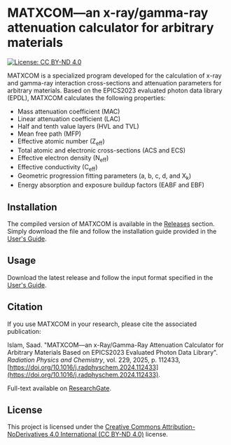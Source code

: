 # MATXCOM—an x-ray/gamma-ray attenuation calculator for arbitrary materials

[![License: CC BY-ND 4.0](https://img.shields.io/badge/License-CC%20BY--ND%204.0-lightgrey.svg)](https://creativecommons.org/licenses/by-nd/4.0/)

MATXCOM is a specialized program developed for the calculation of x-ray and gamma-ray interaction cross-sections and attenuation parameters for arbitrary materials. Based on the EPICS2023 evaluated photon data library (EPDL), MATXCOM calculates the following properties:
- Mass attenuation coefficient (MAC)
- Linear attenuation coefficient (LAC)
- Half and tenth value layers (HVL and TVL)
- Mean free path (MFP)
- Effective atomic number (Z<sub>eff</sub>)
- Total atomic and electronic cross-sections (ACS and ECS)
- Effective electron density (N<sub>eff</sub>)
- Effective conductivity (C<sub>eff</sub>)
- Geometric progression fitting parameters (a, b, c, d, and X<sub>k</sub>)
- Energy absorption and exposure buildup factors (EABF and EBF)

## Installation
The compiled version of MATXCOM is available in the [Releases](https://github.com/saad589/matxcom/releases) section. Simply download the file and follow the installation guide provided in the [User's Guide](https://saad589.github.io/matxcom/).

## Usage
Download the latest release and follow the input format specified in the [User's Guide](https://saad589.github.io/matxcom/).

## Citation
If you use MATXCOM in your research, please cite the associated publication:

Islam, Saad. "MATXCOM—an x-Ray/Gamma-Ray Attenuation Calculator for Arbitrary Materials Based on EPICS2023 Evaluated Photon Data Library". *Radiation Physics and Chemistry*, vol. 229, 2025, p. 112433, [https://doi.org/10.1016/j.radphyschem.2024.112433](https://doi.org/10.1016/j.radphyschem.2024.112433).

Full-text available on [ResearchGate](https://www.researchgate.net/publication/386224289_MATXCOM-an_x-raygamma-ray_attenuation_calculator_for_arbitrary_materials_based_on_EPICS2023_evaluated_photon_data_library). 

## License
This project is licensed under the [Creative Commons Attribution-NoDerivatives 4.0 International (CC BY-ND 4.0)](https://creativecommons.org/licenses/by-nd/4.0/) license.
